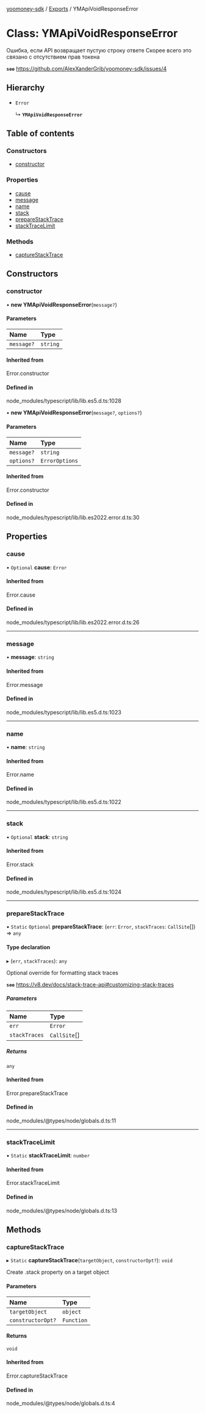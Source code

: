 [yoomoney-sdk](../README.md) / [Exports](../modules.md) / YMApiVoidResponseError

# Class: YMApiVoidResponseError

Ошибка, если API возвращает пустую строку ответе
Скорее всего это связано с отсутствием прав токена

**`see`** https://github.com/AlexXanderGrib/yoomoney-sdk/issues/4

## Hierarchy

- `Error`

  ↳ **`YMApiVoidResponseError`**

## Table of contents

### Constructors

- [constructor](YMApiVoidResponseError.md#constructor)

### Properties

- [cause](YMApiVoidResponseError.md#cause)
- [message](YMApiVoidResponseError.md#message)
- [name](YMApiVoidResponseError.md#name)
- [stack](YMApiVoidResponseError.md#stack)
- [prepareStackTrace](YMApiVoidResponseError.md#preparestacktrace)
- [stackTraceLimit](YMApiVoidResponseError.md#stacktracelimit)

### Methods

- [captureStackTrace](YMApiVoidResponseError.md#capturestacktrace)

## Constructors

### constructor

• **new YMApiVoidResponseError**(`message?`)

#### Parameters

| Name | Type |
| :------ | :------ |
| `message?` | `string` |

#### Inherited from

Error.constructor

#### Defined in

node_modules/typescript/lib/lib.es5.d.ts:1028

• **new YMApiVoidResponseError**(`message?`, `options?`)

#### Parameters

| Name | Type |
| :------ | :------ |
| `message?` | `string` |
| `options?` | `ErrorOptions` |

#### Inherited from

Error.constructor

#### Defined in

node_modules/typescript/lib/lib.es2022.error.d.ts:30

## Properties

### cause

• `Optional` **cause**: `Error`

#### Inherited from

Error.cause

#### Defined in

node_modules/typescript/lib/lib.es2022.error.d.ts:26

___

### message

• **message**: `string`

#### Inherited from

Error.message

#### Defined in

node_modules/typescript/lib/lib.es5.d.ts:1023

___

### name

• **name**: `string`

#### Inherited from

Error.name

#### Defined in

node_modules/typescript/lib/lib.es5.d.ts:1022

___

### stack

• `Optional` **stack**: `string`

#### Inherited from

Error.stack

#### Defined in

node_modules/typescript/lib/lib.es5.d.ts:1024

___

### prepareStackTrace

▪ `Static` `Optional` **prepareStackTrace**: (`err`: `Error`, `stackTraces`: `CallSite`[]) => `any`

#### Type declaration

▸ (`err`, `stackTraces`): `any`

Optional override for formatting stack traces

**`see`** https://v8.dev/docs/stack-trace-api#customizing-stack-traces

##### Parameters

| Name | Type |
| :------ | :------ |
| `err` | `Error` |
| `stackTraces` | `CallSite`[] |

##### Returns

`any`

#### Inherited from

Error.prepareStackTrace

#### Defined in

node_modules/@types/node/globals.d.ts:11

___

### stackTraceLimit

▪ `Static` **stackTraceLimit**: `number`

#### Inherited from

Error.stackTraceLimit

#### Defined in

node_modules/@types/node/globals.d.ts:13

## Methods

### captureStackTrace

▸ `Static` **captureStackTrace**(`targetObject`, `constructorOpt?`): `void`

Create .stack property on a target object

#### Parameters

| Name | Type |
| :------ | :------ |
| `targetObject` | `object` |
| `constructorOpt?` | `Function` |

#### Returns

`void`

#### Inherited from

Error.captureStackTrace

#### Defined in

node_modules/@types/node/globals.d.ts:4
